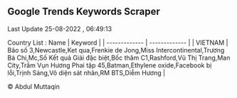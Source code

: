 

## Google Trends Keywords Scraper 
 
Last Update 25-08-2022 , 06:49:13

Country List :
 Name  | Keyword |
| ------------- | ------------- |
| VIETNAM | Bão số 3,Newcastle,Ket qua,Frenkie de Jong,Miss Intercontinental,Trương Bá Chi,Mc,Số Kết quả Giải đặc biệt,Bốc thăm C1,Rashford,Vũ Thị Trang,Man City,Trầm Vụn Hương Phai tập 45,Batman,Ethylene oxide,Facebook bị lỗi,Trịnh Sảng,Vô diện sát nhân,RM BTS,Diễm Hương |



© Abdul Muttaqin 
